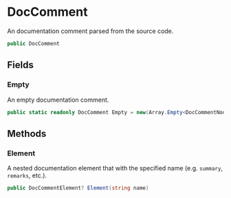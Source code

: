 # DocComment
An documentation comment parsed from the source code.

```cs
public DocComment 
```

## Fields
### Empty
An empty documentation comment.

```cs
public static readonly DocComment Empty = new(Array.Empty<DocCommentNode>())
```

## Methods
### Element
A nested documentation element that with the specified name (e.g. `summary`, `remarks`, etc.).

```cs
public DocCommentElement? Element(string name)
```

